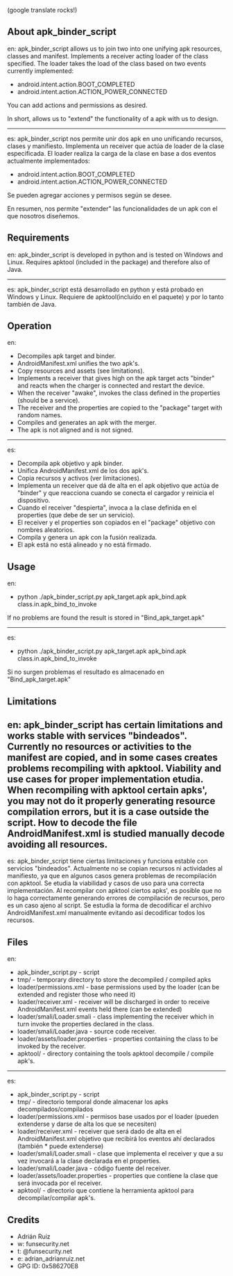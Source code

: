 (google translate rocks!)

About apk_binder_script
-----------------------
en:
apk_binder_script allows us to join two into one unifying apk resources, classes and manifest. Implements a receiver acting loader 
of the class specified. The loader takes the load of the class based on two events currently implemented: 

* android.intent.action.BOOT_COMPLETED 
* android.intent.action.ACTION_POWER_CONNECTED 

You can add actions and permissions as desired. 

In short, allows us to "extend" the functionality of a apk with us to design.

-----------------------
es:
apk_binder_script nos permite unir dos apk en uno unificando recursos, clases y manifiesto. Implementa un receiver que actúa de loader
de la clase especificada. El loader realiza la carga de la clase en base a dos eventos actualmente implementados:

* android.intent.action.BOOT_COMPLETED
* android.intent.action.ACTION_POWER_CONNECTED

Se pueden agregar acciones y permisos según se desee.

En resumen, nos permite "extender" las funcionalidades de un apk con el que nosotros diseñemos.

Requirements
------------
en:
apk_binder_script is developed in python and is tested on Windows and Linux. 
Requires apktool (included in the package) and therefore also of Java.

-----------------------
es:
apk_binder_script está desarrollado en python y está probado en Windows y Linux.
Requiere de apktool(incluído en el paquete) y por lo tanto también de Java.

Operation
---------
en:
* Decompiles apk target and binder. 
* AndroidManifest.xml unifies the two apk's. 
* Copy resources and assets (see limitations). 
* Implements a receiver that gives high on the apk target acts "binder" and reacts when the charger is connected and restart the device. 
* When the receiver "awake", invokes the class defined in the properties (should be a service). 
* The receiver and the properties are copied to the "package" target with random names. 
* Compiles and generates an apk with the merger.
* The apk is not aligned and is not signed.

-----------------------
es:
* Decompila apk objetivo y apk binder.
* Unifica AndroidManifest.xml de los dos apk's.
* Copia recursos y activos (ver limitaciones).
* Implementa un receiver que dá de alta en el apk objetivo que actúa de "binder" y que reacciona cuando se conecta el cargador y reinicia el dispositivo.
* Cuando el receiver "despierta", invoca a la clase definida en el properties (que debe de ser un servicio).
* El receiver y el properties son copiados en el "package" objetivo con nombres aleatorios.
* Compila y genera un apk con la fusión realizada.
* El apk está no está alineado y no está firmado.

Usage
-----
en:
* python ./apk_binder_script.py apk_target.apk apk_bind.apk class.in.apk_bind_to_invoke

If no problems are found the result is stored in "Bind_apk_target.apk"

-----------------------
es:
* python ./apk_binder_script.py apk_target.apk apk_bind.apk class.in.apk_bind_to_invoke

Si no surgen problemas el resultado es almacenado en "Bind_apk_target.apk"

Limitations
-----------
en:
apk_binder_script has certain limitations and works stable with services "bindeados". 
Currently no resources or activities to the manifest are copied, and in some cases creates problems recompiling with apktool. 
Viability and use cases for proper implementation etudia. 
When recompiling with apktool certain apks', you may not do it properly generating resource compilation errors, 
but it is a case outside the script. How to decode the file AndroidManifest.xml is studied manually decode avoiding 
all resources.
-----------------------
es:
apk_binder_script tiene ciertas limitaciones y funciona estable con servicios "bindeados".
Actualmente no se copian recursos ni actividades al manifiesto, ya que en algunos casos genera problemas de recompilación con apktool.
Se etudia la viabilidad y casos de uso para una correcta implementación.
Al recompilar con apktool ciertos apks', es posible que no lo haga correctamente generando errores de compilación de recursos, 
pero es un caso ajeno al script. Se estudia la forma de decodificar el archivo AndroidManifest.xml manualmente evitando así decodificar
todos los recursos.

Files
-----
en:
* apk_binder_script.py - script 
* tmp/ - temporary directory to store the decompiled / compiled apks 
* loader/permissions.xml - base permissions used by the loader (can be extended and register those who need it) 
* loader/receiver.xml - receiver will be discharged in order to receive AndroidManifest.xml events held there (can be extended) 
* loader/smali/Loader.smali - class implementing the receiver which in turn invoke the properties declared in the class. 
* loader/smali/Loader.java - source code receiver.
* loader/assets/loader.properties - properties containing the class to be invoked by the receiver. 
* apktool/ - directory containing the tools apktool decompile / compile apk's.

-----------------------
es:
* apk_binder_script.py - script
* tmp/ - directorio temporal donde almacenar los apks decompilados/compilados
* loader/permissions.xml - permisos base usados por el loader (pueden extenderse y darse de alta los que se necesiten)
* loader/receiver.xml - receiver que será dado de alta en el AndroidManifest.xml objetivo que recibirá los eventos ahí declarados (también * puede extenderse)
* loader/smali/Loader.smali - clase que implementa el receiver y que a su vez invocará a la clase declarada en el properties.
* loader/smali/Loader.java - código fuente del receiver.
* loader/assets/loader.properties - properties que contiene la clase que será invocada por el receiver.
* apktool/ - directorio que contiene la herramienta apktool para decompilar/compilar apk's.

Credits
-------

* Adrián Ruiz
* w: funsecurity.net
* t: @funsecurity.net
* e: adrian_adrianruiz.net
* GPG ID: 0x586270E8
